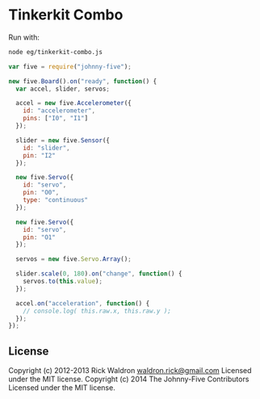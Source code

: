 # Tinkerkit Combo

Run with:
```bash
node eg/tinkerkit-combo.js
```


```javascript
var five = require("johnny-five");

new five.Board().on("ready", function() {
  var accel, slider, servos;

  accel = new five.Accelerometer({
    id: "accelerometer",
    pins: ["I0", "I1"]
  });

  slider = new five.Sensor({
    id: "slider",
    pin: "I2"
  });

  new five.Servo({
    id: "servo",
    pin: "O0",
    type: "continuous"
  });

  new five.Servo({
    id: "servo",
    pin: "O1"
  });

  servos = new five.Servo.Array();

  slider.scale(0, 180).on("change", function() {
    servos.to(this.value);
  });

  accel.on("acceleration", function() {
    // console.log( this.raw.x, this.raw.y );
  });
});

```









## License
Copyright (c) 2012-2013 Rick Waldron <waldron.rick@gmail.com>
Licensed under the MIT license.
Copyright (c) 2014 The Johnny-Five Contributors
Licensed under the MIT license.
